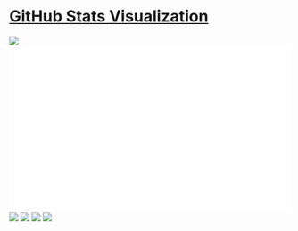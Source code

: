# [GitHub Stats Visualization](https://github.com/jstrieb/github-stats)

<!--
https://github.community/t/support-theme-context-for-images-in-light-vs-dark-mode/147981/84
-->

<img src="https://github.com/moura-code/github-stats/blob/master/generated/overview.svg#gh-dark-mode-only" /><img src="https://github.com/jstrieb/github-stats/blob/master/generated/languages.svg#gh-dark-mode-only" />
<img src="https://github.com/moura-code/github-stats/blob/master/generated/overview.svg#gh-light-mode-only" />
<img src="https://github.com/moura-code/github-stats/blob/master/generated/languages.svg#gh-light-mode-only" />
![](https://raw.githubusercontent.com/moura-code/github-stats/master/generated/overview.svg#gh-dark-mode-only)
![](https://raw.githubusercontent.com/moura-code/github-stats/master/generated/overview.svg#gh-light-mode-only)
